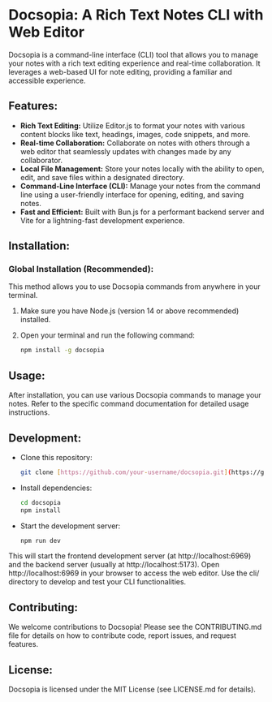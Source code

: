 # Docsopia: A Rich Text Notes CLI with Web Editor

Docsopia is a command-line interface (CLI) tool that allows you to manage your notes with a rich text editing experience and real-time collaboration. It leverages a web-based UI for note editing, providing a familiar and accessible experience.

## **Features:**

* **Rich Text Editing:** Utilize Editor.js to format your notes with various content blocks like text, headings, images, code snippets, and more.
* **Real-time Collaboration:** Collaborate on notes with others through a web editor that seamlessly updates with changes made by any collaborator. 
* **Local File Management:** Store your notes locally with the ability to open, edit, and save files within a designated directory.
* **Command-Line Interface (CLI):** Manage your notes from the command line using a user-friendly interface for opening, editing, and saving notes.
* **Fast and Efficient:** Built with Bun.js for a performant backend server and Vite for a lightning-fast development experience.

## **Installation:**

### **Global Installation (Recommended):**

This method allows you to use Docsopia commands from anywhere in your terminal.

1. Make sure you have Node.js (version 14 or above recommended) installed.
2. Open your terminal and run the following command:

   ```bash
   npm install -g docsopia

## Usage:

After installation, you can use various Docsopia commands to manage your notes. Refer to the specific command documentation for detailed usage instructions.

## Development:

- Clone this repository:
  ```Bash
  git clone [https://github.com/your-username/docsopia.git](https://github.com/your-username/docsopia.git)
  ```

- Install dependencies:
  ```Bash
  cd docsopia
  npm install
  ```

- Start the development server:
  ```Bash
  npm run dev
  ```

This will start the frontend development server (at http://localhost:6969) and the backend server (usually at http://localhost:5173). Open http://localhost:6969 in your browser to access the web editor. Use the cli/ directory to develop and test your CLI functionalities.

## Contributing:

We welcome contributions to Docsopia! Please see the CONTRIBUTING.md file for details on how to contribute code, report issues, and request features.

## License:

Docsopia is licensed under the MIT License (see LICENSE.md for details).
